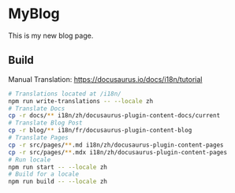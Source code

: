 # MyBlog

This is my new blog page.



## Build

Manual Translation: https://docusaurus.io/docs/i18n/tutorial
```bash
# Translations located at /i18n/ 
npm run write-translations -- --locale zh
# Translate Docs
cp -r docs/** i18n/zh/docusaurus-plugin-content-docs/current
# Translate Blog Post
cp -r blog/** i18n/fr/docusaurus-plugin-content-blog
# Translate Pages
cp -r src/pages/**.md i18n/zh/docusaurus-plugin-content-pages
cp -r src/pages/**.mdx i18n/zh/docusaurus-plugin-content-pages
# Run locale
npm run start -- --locale zh
# Build for a locale
npm run build -- --locale zh
```